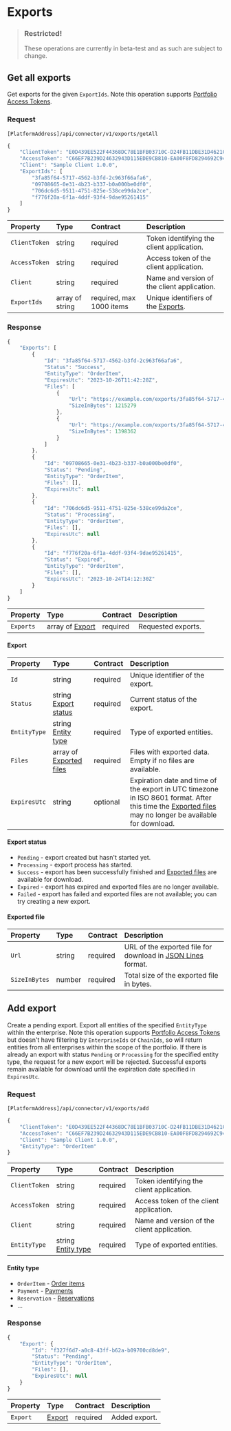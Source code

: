 # Exports

> ### Restricted!
> These operations are currently in beta-test and as such are subject to change.

## Get all exports

Get exports for the given `ExportIds`. Note this operation supports [Portfolio Access Tokens](../guidelines/multi-property.md).

### Request

`[PlatformAddress]/api/connector/v1/exports/getAll`

```javascript
{
    "ClientToken": "E0D439EE522F44368DC78E1BFB03710C-D24FB11DBE31D4621C4817E028D9E1D",
    "AccessToken": "C66EF7B239D24632943D115EDE9CB810-EA00F8FD8294692C940F6B5A8F9453D",
    "Client": "Sample Client 1.0.0",
    "ExportIds": [
        "3fa85f64-5717-4562-b3fd-2c963f66afa6",
        "09708665-0e31-4b23-b337-b0a000be0df0",
        "706dc6d5-9511-4751-825e-538ce99da2ce",
        "f776f20a-6f1a-4ddf-93f4-9dae95261415"
    ]
}
```

| Property | Type | Contract | Description |
| :-- | :-- | :-- | :-- |
| `ClientToken` | string | required | Token identifying the client application. |
| `AccessToken` | string | required | Access token of the client application. |
| `Client` | string | required | Name and version of the client application. |
| `ExportIds` | array of string | required, max 1000 items | Unique identifiers of the [Exports](#export). |

### Response

```javascript
{
    "Exports": [
        {
            "Id": "3fa85f64-5717-4562-b3fd-2c963f66afa6",
            "Status": "Success",
            "EntityType": "OrderItem",
            "ExpiresUtc": "2023-10-26T11:42:28Z",
            "Files": [
                {
                    "Url": "https://example.com/exports/3fa85f64-5717-4562-b3fd-2c963f66afa6-1.jsonl?example=signature",
                    "SizeInBytes": 1215279
                },
                {
                    "Url": "https://example.com/exports/3fa85f64-5717-4562-b3fd-2c963f66afa6-2.jsonl?example=signature",
                    "SizeInBytes": 1398362
                }
            ]
        },
        {
            "Id": "09708665-0e31-4b23-b337-b0a000be0df0",
            "Status": "Pending",
            "EntityType": "OrderItem",
            "Files": [],
            "ExpiresUtc": null
        },
        {
            "Id": "706dc6d5-9511-4751-825e-538ce99da2ce",
            "Status": "Processing",
            "EntityType": "OrderItem",
            "Files": [],
            "ExpiresUtc": null
        },
        {
            "Id": "f776f20a-6f1a-4ddf-93f4-9dae95261415",
            "Status": "Expired",
            "EntityType": "OrderItem",
            "Files": [],
            "ExpiresUtc": "2023-10-24T14:12:30Z"
        }
    ]
}
```

| Property | Type | Contract | Description |
| :-- | :-- | :-- | :-- |
| `Exports` | array of [Export](#export) | required | Requested exports. |

#### Export

| Property | Type | Contract | Description |
| :-- | :-- | :-- | :-- |
| `Id` | string | required | Unique identifier of the export. |
| `Status` | string [Export status](#export-status) | required | Current status of the export. |
| `EntityType` | string [Entity type](#entity-type) | required | Type of exported entities. |
| `Files` | array of [Exported files](#exported-file) | required | Files with exported data. Empty if no files are available. |
| `ExpiresUtc` | string | optional | Expiration date and time of the export in UTC timezone in ISO 8601 format. After this time the [Exported files](#exported-file) may no longer be available for download. |

#### Export status

* `Pending` - export created but hasn't started yet.
* `Processing` - export process has started.
* `Success` - export has been successfully finished and [Exported files](#exported-file) are available for download.
* `Expired` - export has expired and exported files are no longer available.
* `Failed` - export has failed and exported files are not available; you can try creating a new export.

#### Exported file

| Property | Type | Contract | Description |
| :-- | :-- | :-- | :-- |
| `Url` | string | required | URL of the exported file for download in [JSON Lines](https://jsonlines.org/) format. |
| `SizeInBytes` | number | required | Total size of the exported file in bytes. |

## Add export

Create a pending export. Export all entities of the specified `EntityType` within the enterprise. Note this operation supports [Portfolio Access Tokens](../guidelines/multi-property.md) but doesn't have filtering by `EnterpriseIds` or `ChainIds`, so will return entities from all enterprises within the scope of the portfolio.
If there is already an export with status `Pending` or `Processing` for the specified entity type, the request for a new export will be rejected. Successful exports remain available for download until the expiration date specified in `ExpiresUtc`.

### Request

`[PlatformAddress]/api/connector/v1/exports/add`

```javascript
{
    "ClientToken": "E0D439EE522F44368DC78E1BFB03710C-D24FB11DBE31D4621C4817E028D9E1D",
    "AccessToken": "C66EF7B239D24632943D115EDE9CB810-EA00F8FD8294692C940F6B5A8F9453D",
    "Client": "Sample Client 1.0.0",
    "EntityType": "OrderItem"
}
```

| Property | Type | Contract | Description |
| :-- | :-- | :-- | :-- |
| `ClientToken` | string | required | Token identifying the client application. |
| `AccessToken` | string | required | Access token of the client application. |
| `Client` | string | required | Name and version of the client application. |
| `EntityType` | string [Entity type](#entity-type) | required | Type of exported entities. |

#### Entity type

* `OrderItem` - [Order items](./orderitems.md#order-item)
* `Payment` - [Payments](./payments.md#payment)
* `Reservation` - [Reservations](./reservations.md#reservation-ver-2023-06-06)
* ...

### Response

```javascript
{
    "Export": {
        "Id": "f327f6d7-a0c8-43ff-b62a-b09700cd8de9",
        "Status": "Pending",
        "EntityType": "OrderItem",
        "Files": [],
        "ExpiresUtc": null
    }
}
``` 

| Property | Type | Contract | Description |
| :-- | :-- | :-- | :-- |
| `Export` | [Export](#export) | required | Added export. |
